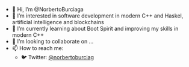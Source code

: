 - 👋 Hi, I’m @NorbertoBurciaga
- 👀 I’m interested in software development in modern C++ and Haskel, artificial intelligence and blockchains
- 🌱 I’m currently learning about Boot Spirit and improving my skills in modern C++
- 💞️ I’m looking to collaborate on ...
- 📫 How to reach me:
     - 🐦 Twitter: [@norbertoburciag](https://twitter.com/NorbertoBurciag)

<!---
NorbertoBurciaga/NorbertoBurciaga is a ✨ special ✨ repository because its `README.md` (this file) appears on your GitHub profile.
You can click the Preview link to take a look at your changes.
--->
